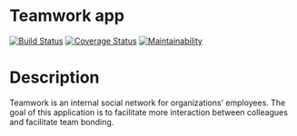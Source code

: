# Teamwork app
[![Build Status](https://travis-ci.com/hirwaf/teamwork.svg?branch=develop)](https://travis-ci.com/hirwaf/teamwork)
[![Coverage Status](https://coveralls.io/repos/github/hirwaf/teamwork/badge.svg?branch=develop)](https://coveralls.io/github/hirwaf/teamwork?branch=develop)
[![Maintainability](https://api.codeclimate.com/v1/badges/8aef95116e47f61d8121/maintainability)](https://codeclimate.com/github/hirwaf/teamwork/maintainability)

# Description
Teamwork is an internal social network for organizations’ employees. The goal of this application is to facilitate more interaction between colleagues and facilitate team bonding.
